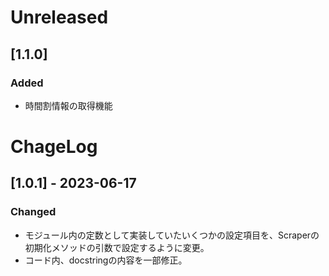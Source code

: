 # Unreleased
## [1.1.0]
### Added
- 時間割情報の取得機能

# ChageLog
## [1.0.1] - 2023-06-17
### Changed
- モジュール内の定数として実装していたいくつかの設定項目を、Scraperの初期化メソッドの引数で設定するように変更。
- コード内、docstringの内容を一部修正。